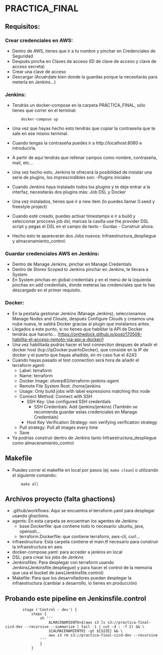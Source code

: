 # PRACTICA_FINAL

## Requisitos:

### Crear credenciales en AWS:
 * Dentro de AWS, tienes que ir a tu nombre y pinchar en Credenciales de Seguridad
 * Después pincha en Claves de acceso (ID de clave de acceso y clave de acceso secreta)
 * Crear una clave de acceso
 * Descargar (Acuérdate bien donde la guardas porque la necesitarás para meterla en Jenkins...)

### Jenkins:
 * Tendrás un docker-compose en la carpeta PRÁCTICA_FINAL, sólo tienes que correr en el terminal:

    ```
        docker-compose up
    ```
 * Una vez que hayas hecho esto tendrás que copiar la contraseña que te sale en ese mismo terminal.
 * Cuando tengas la contraseña puedes ir a http://localhost:8080 e introducirla.
 * A partir de aquí tendrás que rellenar campos como nombre, contraseña, mail, etc...
 * Una vez hecho esto, Jenkins te ofrecerá la posibilidad de instalar una serie de plugins, los imprescindibles son:
        -Plugins iniciales
 * Cuando Jenkins haya instalado todos los plugins y te deje entrar a la interfaz, necesitarás dos plugins más: Job DSL y Docker
 * Una vez instalados, tienes que ir a new item (lo puedes llamar 0.seed y freestyle project)
 * Cuando esté creado, puedes activar timestamps e ir a build y seleccionar proccess job dsl, marcas la casilla use the provider DSL script y pegas el DSL en el campo de texto - Gurdas - Construir ahora.
 * Hecho esto te aparecerán dos Jobs nuevos: Infraestructura_despliegue y almacenamiento_control.

### Guardar credenciales AWS en Jenkins:
 * Dentro de Manage Jenkins, pinchar en Manage Credentials
 * Dentro de Stores Scoped to Jenkins pinchar en Jenkins, te llevara a System
 * En System pinchas en global credentials y en el menú de la izquierda pinchas en add credentials, donde meteras las credenciales que te has descargado en el primer requisito.

### Docker:
 * En la pestaña gestionar Jenkins (Manage Jenkins), seleccionamos Manage Nodes and Clouds, después Configure Clouds y creamos una nube nueva, te saldrá Docker gracias al plugin que instalamos antes.
 * Llegados a este punto, si no tienes que habilitar la API de Docker tendrás que hacerlo... (https://onthedock.github.io/post/170506-habilita-el-acceso-remoto-via-api-a-docker/)
 * Una vez habilitada podrás hacer el test connection despues de añadir el docker host (tcp://ipDocker:puertoDocker), que consiste en la IP de docker y el puerto que hayas añadido, en mi caso fue el 4243
 * Cuando hayas pasado el test connection será hora de añadir el terraform agent:
    - Label: terraform
    - Name: terraform
    - Docker Image: oliverp83/terraform-jenkins-agent
    - Remote File System Root: /home/jenkins
    - Usage: Only build jobs with label expressions matching this node
    - Connect Method: Connect with SSH
        - SSH Key: Use configured SSH credentials
            - SSH Credentials: Add (jenkins/jenkins) (También se recomienda guardar estas credenciales en Manage Credentials)
        - Host Key Verification Strategy: non verifying verification strategy
    - Pull strategy: Pull all images every time
    - Save
 * Ya podrías construir dentro de Jenkins tanto Infraestructura_despliegue como almacenamiento_control

## Makefile
 * Puedes correr el makefile en local por pasos (ej: `make clean`) o utilizando el siguiente comando:

    ```
        make all
    ```
## Archivos proyecto (falta ghactions)
 * .github/workflows: Aquí se encuentra el terraform.yaml para desplegar usando ghactions.
 * agents: En esta carpeta se encuentran los agentes de Jenkins:
    - base.Dockerfile: que contiene todo lo necesario: ubuntu, java, openssh...
    - terraform.Dockerfile: que contiene terraform, aws-cli, curl...
 * infraestructura: Esta carpeta contiene el main.tf necesario para construir la infraestructura en aws
 * docker-compose.yaml: para acceder a jenkins en local
 * DSL: para crear los jobs de Jenkins
 * Jenkinsfiles: Para desplegar con terraform usando Jenkins(Jenkinsfile.despliegue) y para hacer el control de la memoria que usa el bucket de aws(Jenkinsfile.control)
 * Makefile: Para que los desarrolladores puedan desplegar la infraestructura (cambiar a desarrollo, lo tienes en producción)

 ## Probando este pipeline en Jenkinsfile.control

```
        stage ('Control - dev') {
            steps {
                sh '''
                    ALMACENAMIENTO=$(aws s3 ls s3://practica-final-cicd-dev --recursive --summarize | tail -1 | cut -d : -f 2) && \
                    ${ALMACENAMIENTO} -gt ${SIZE} && \
                    aws s3 rm s3://practica-final-cicd-dev --recursive             
                '''
                }
            }
```
